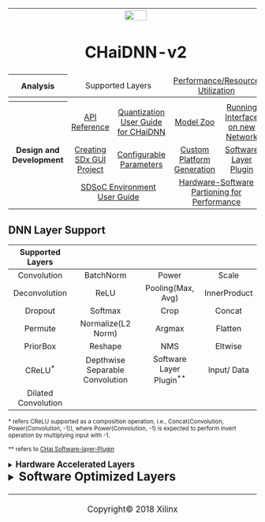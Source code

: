 <table style="width:100%">
<tr>
<th width="100%" colspan="6"><img src="https://www.xilinx.com/content/dam/xilinx/imgs/press/media-kits/corporate/xilinx-logo.png" width="30%"/><h1>CHaiDNN-v2</h2>
</th>
</tr>
  <tr>
    <th rowspan="2" width="17%">Analysis</th>
   </tr>
<tr>
	<td width="40%" align="center" colspan="2">Supported Layers</td>
	<td width="50%" align="center" colspan="2"><a href="../docs/PERFORMANCE_SNAPSHOT.md">Performance/Resource Utilization</a></td>

</tr>
<tr></tr>
    <tr></tr>
  <tr><th colspan="6"></th></tr>

  <tr></tr>
  <tr>
     <th rowspan="7" width="17%">Design and Development</th>
   </tr>

<tr>
	<td  align="center"><a href="../docs/API.md">API Reference</a></td>
	<td  align="center"><a href="../docs/QUANTIZATION.md">Quantization User Guide for CHaiDNN</a></td>
	<td  align="center"><a href="../docs/MODELZOO.md">Model Zoo</a></td>
	<td  align="center"><a href="../docs/RUN_NEW_NETWORK.md">Running Interface on new Network</a></td>
</tr>
  <tr></tr>
<tr>
	<td  align="center"><a href="../docs/BUILD_USING_SDX_GUI.md">Creating SDx GUI Project</a></td>
	<td  align="center"><a href="../docs/CONFIGURABLE_PARAMS.md">Configurable Parameters</a></td>
	<td  align="center"><a href="../docs/CUSTOM_PLATFORM_GEN.md">Custom Platform Generation</a></td>
	<td  align="center"><a href="../docs/SOFTWARE_LAYER_PLUGIN.md">Software Layer Plugin</a></td>
</tr>
  <tr></tr>
<tr>
	<td  align="center" colspan="2"><a href="https://www.xilinx.com/support/documentation/sw_manuals/xilinx2017_4/ug1027-sdsoc-user-guide.pdf">SDSoC Environment User Guide</a></td>
	<td  align="center" colspan="2"><a href="../docs/HW_SW_PARTITIONING.md">Hardware-Software Partioning for Performance</a></td>

</tr>  
</table>

## DNN Layer Support

Supported Layers||||
:--------------:|:---------------:|:---------------:|:---------------:|
Convolution     | BatchNorm       | Power           | Scale           |
Deconvolution   | ReLU            | Pooling(Max, Avg)         | InnerProduct    |
Dropout         | Softmax         | Crop            | Concat          |
Permute         | Normalize(L2 Norm)       | Argmax          | Flatten         |
PriorBox        | Reshape         | NMS             | Eltwise         |
CReLU<sup>* </sup> | Depthwise Separable Convolution | Software Layer Plugin<sup>** </sup>|Input/ Data|
Dilated Convolution||||         |

<sup>*  refers CReLU supported as a composition operation, i.e., Concat(Convolution, Power(Convolution, -1)), where Power(Convolution, -1) is expected to perform invert operation by multiplying input with -1. </sup>

<sup>** refers to [CHai Software-layer-Plugin](./SOFTWARE_LAYER_PLUGIN.md) </sup>


<details>
<summary><strong><big>Hardware Accelerated Layers<big></strong></summary>

The following table describes the hardware accelerated layers.

|        Layer Name        |  Hardware Kernel |                                                                                                                 Notes/Restrictions                                                                                                                 |
|:------------------------:|:----------------:|:--------------------------------------------------------------------------------------------------------------------------------------------------------------------------------------------------------------------------------------------------|
| Convolution              | Convolution      |  Filter sizes: 1x1, 3x3, 5x5, 7x7, 11x11. Horizontal and vertical strides must be same.  Number of Input and output feature maps must be less than 4096.                                                                                           |
| Dilated Convolution      | Convolution      | Dilation factor: 6                                                                                                                                                                                                                                 |
| Batch Normalization      | Convolution      | Number of Input and output feature maps must be less than 2048.                                                                                                                                                                                    |
| Scale and Bias           | Convolution      | Number of Input and output feature maps must be less than 2048.                                                                                                                                                                                    |
| Element-wise addition    | Convolution      |                                                                                                                                                                                                                                                    |
| Pooling (Max, Average)   | Convolution/Pool | Number of Input and output feature maps must be less than 4096.                                                                                                                                                                                    |
| Deconvolution            | Deconvolution    | 16-bit only                                                                                                                                                                                                                                        |
| Depthwise Separable Convolution | Convolution      | Number of Input and output feature maps must be less than 4096.                                                                                                                                                                                    |
| ReLU                     | Convolution      | ReLU operation is performed in-line with other supported operations. The fusion of ReLU is supported for the below Layers: Convolution, Dilated Convolution, Batch Normalization, Scale and Bias, 3D separable Convolution, Element-wise Addition  |
</details>
<details>
<summary><big><strong>Software Optimized Layers</strong></big></summary>

The following table describes the software optimized layers.

| Layer Name       | Software Kernel | Notes/Restrictions                                                                                  |
|------------------|-----------------|-----------------------------------------------------------------------------------------------------|
| L2-Normalization | Norm            | This layer works if it lies between two Hardware convolution layers (as present in VGGSSD network). |
| Permute          | Permute         | Input is in packed format. This works for the order=[0,2,3,1] only (as present in VGGSSD network).  |
| Inner Product    | CBLAS GEMV      | Using CBLAS library function.                                                                       |
| Softmax          | Softmax         |                                                                                                     |
| NMS              | NMS             | Max box count 200                                                                                   |

</details>


<hr/>
<p align="center"><sup>Copyright&copy; 2018 Xilinx</sup></p>
